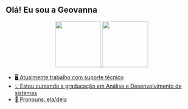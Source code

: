 ## Olá! Eu sou a Geovanna 

<div align="center">
  <a href="https://github.com/geovannax">
  <img height="120em" src="https://github-readme-stats.vercel.app/api?username=geovannax&show_icons=true&theme=dracula&include_all_commits=true&count_private=true"/>
  <img height="120em" src="https://github-readme-stats.vercel.app/api/top-langs/?username=geovannax&layout=compact&langs_count=7&theme=dark"/>
</div>

- 🖥️ Atualmente trabalho com suporte técnico 
- 💡 Estou cursando a graducação em Análise e Desenvolvimento de sistemas 
- 🦾 Pronouns: ela/dela
